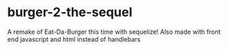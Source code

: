 # burger-2-the-sequel
A remake of Eat-Da-Burger this time with sequelize!
Also made with front end javascript and html instead of handlebars